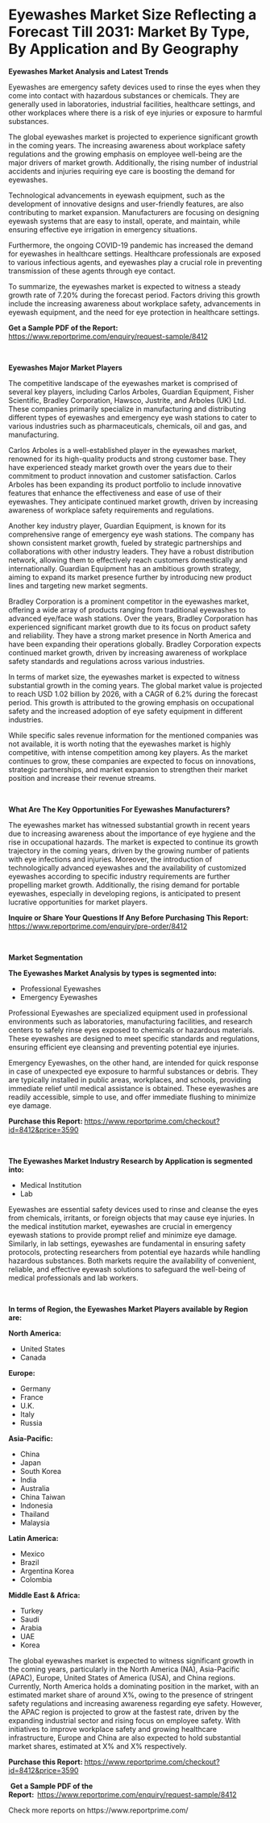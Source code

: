 <p><h1>Eyewashes Market Size Reflecting a Forecast Till 2031: Market By Type, By Application and By Geography</h1></p><p><strong>Eyewashes Market Analysis and Latest Trends</strong></p>
<p><p>Eyewashes are emergency safety devices used to rinse the eyes when they come into contact with hazardous substances or chemicals. They are generally used in laboratories, industrial facilities, healthcare settings, and other workplaces where there is a risk of eye injuries or exposure to harmful substances.</p><p>The global eyewashes market is projected to experience significant growth in the coming years. The increasing awareness about workplace safety regulations and the growing emphasis on employee well-being are the major drivers of market growth. Additionally, the rising number of industrial accidents and injuries requiring eye care is boosting the demand for eyewashes.</p><p>Technological advancements in eyewash equipment, such as the development of innovative designs and user-friendly features, are also contributing to market expansion. Manufacturers are focusing on designing eyewash systems that are easy to install, operate, and maintain, while ensuring effective eye irrigation in emergency situations.</p><p>Furthermore, the ongoing COVID-19 pandemic has increased the demand for eyewashes in healthcare settings. Healthcare professionals are exposed to various infectious agents, and eyewashes play a crucial role in preventing transmission of these agents through eye contact.</p><p>To summarize, the eyewashes market is expected to witness a steady growth rate of 7.20% during the forecast period. Factors driving this growth include the increasing awareness about workplace safety, advancements in eyewash equipment, and the need for eye protection in healthcare settings.</p></p>
<p><strong>Get a Sample PDF of the Report:&nbsp;</strong> <a href="https://www.reportprime.com/enquiry/request-sample/8412">https://www.reportprime.com/enquiry/request-sample/8412</a></p>
<p>&nbsp;</p>
<p><strong>Eyewashes Major Market Players</strong></p>
<p><p>The competitive landscape of the eyewashes market is comprised of several key players, including Carlos Arboles, Guardian Equipment, Fisher Scientific, Bradley Corporation, Hawsco, Justrite, and Arboles (UK) Ltd. These companies primarily specialize in manufacturing and distributing different types of eyewashes and emergency eye wash stations to cater to various industries such as pharmaceuticals, chemicals, oil and gas, and manufacturing.</p><p>Carlos Arboles is a well-established player in the eyewashes market, renowned for its high-quality products and strong customer base. They have experienced steady market growth over the years due to their commitment to product innovation and customer satisfaction. Carlos Arboles has been expanding its product portfolio to include innovative features that enhance the effectiveness and ease of use of their eyewashes. They anticipate continued market growth, driven by increasing awareness of workplace safety requirements and regulations.</p><p>Another key industry player, Guardian Equipment, is known for its comprehensive range of emergency eye wash stations. The company has shown consistent market growth, fueled by strategic partnerships and collaborations with other industry leaders. They have a robust distribution network, allowing them to effectively reach customers domestically and internationally. Guardian Equipment has an ambitious growth strategy, aiming to expand its market presence further by introducing new product lines and targeting new market segments.</p><p>Bradley Corporation is a prominent competitor in the eyewashes market, offering a wide array of products ranging from traditional eyewashes to advanced eye/face wash stations. Over the years, Bradley Corporation has experienced significant market growth due to its focus on product safety and reliability. They have a strong market presence in North America and have been expanding their operations globally. Bradley Corporation expects continued market growth, driven by increasing awareness of workplace safety standards and regulations across various industries.</p><p>In terms of market size, the eyewashes market is expected to witness substantial growth in the coming years. The global market value is projected to reach USD 1.02 billion by 2026, with a CAGR of 6.2% during the forecast period. This growth is attributed to the growing emphasis on occupational safety and the increased adoption of eye safety equipment in different industries.</p><p>While specific sales revenue information for the mentioned companies was not available, it is worth noting that the eyewashes market is highly competitive, with intense competition among key players. As the market continues to grow, these companies are expected to focus on innovations, strategic partnerships, and market expansion to strengthen their market position and increase their revenue streams.</p></p>
<p>&nbsp;</p>
<p><strong>What Are The Key Opportunities For Eyewashes Manufacturers?</strong></p>
<p><p>The eyewashes market has witnessed substantial growth in recent years due to increasing awareness about the importance of eye hygiene and the rise in occupational hazards. The market is expected to continue its growth trajectory in the coming years, driven by the growing number of patients with eye infections and injuries. Moreover, the introduction of technologically advanced eyewashes and the availability of customized eyewashes according to specific industry requirements are further propelling market growth. Additionally, the rising demand for portable eyewashes, especially in developing regions, is anticipated to present lucrative opportunities for market players.</p></p>
<p><strong>Inquire or Share Your Questions If Any Before Purchasing This Report:</strong> <a href="https://www.reportprime.com/enquiry/pre-order/8412">https://www.reportprime.com/enquiry/pre-order/8412</a></p>
<p>&nbsp;</p>
<p><strong>Market Segmentation</strong></p>
<p><strong>The Eyewashes Market Analysis by types is segmented into:</strong></p>
<p><ul><li>Professional Eyewashes</li><li>Emergency Eyewashes</li></ul></p>
<p><p>Professional Eyewashes are specialized equipment used in professional environments such as laboratories, manufacturing facilities, and research centers to safely rinse eyes exposed to chemicals or hazardous materials. These eyewashes are designed to meet specific standards and regulations, ensuring efficient eye cleansing and preventing potential eye injuries.</p><p>Emergency Eyewashes, on the other hand, are intended for quick response in case of unexpected eye exposure to harmful substances or debris. They are typically installed in public areas, workplaces, and schools, providing immediate relief until medical assistance is obtained. These eyewashes are readily accessible, simple to use, and offer immediate flushing to minimize eye damage.</p></p>
<p><strong>Purchase this Report:&nbsp;</strong><a href="https://www.reportprime.com/checkout?id=8412&price=3590">https://www.reportprime.com/checkout?id=8412&price=3590</a></p>
<p>&nbsp;</p>
<p><strong>The Eyewashes Market Industry Research by Application is segmented into:</strong></p>
<p><ul><li>Medical Institution</li><li>Lab</li></ul></p>
<p><p>Eyewashes are essential safety devices used to rinse and cleanse the eyes from chemicals, irritants, or foreign objects that may cause eye injuries. In the medical institution market, eyewashes are crucial in emergency eyewash stations to provide prompt relief and minimize eye damage. Similarly, in lab settings, eyewashes are fundamental in ensuring safety protocols, protecting researchers from potential eye hazards while handling hazardous substances. Both markets require the availability of convenient, reliable, and effective eyewash solutions to safeguard the well-being of medical professionals and lab workers.</p></p>
<p>&nbsp;</p>
<p><strong>In terms of Region, the Eyewashes Market Players available by Region are:</strong></p>
<p>
    <p> <strong> North America: </strong>
        <ul>
            <li>United States</li>
            <li>Canada</li>
        </ul>
        </p> 
    <p> <strong> Europe: </strong>
        <ul>
            <li>Germany</li>
            <li>France</li>
            <li>U.K.</li>
            <li>Italy</li>
            <li>Russia</li>
        </ul>
        </p> 
    <p> <strong> Asia-Pacific: </strong>
        <ul>
            <li>China</li>
            <li>Japan</li>
            <li>South Korea</li>
            <li>India</li>
            <li>Australia</li>
            <li>China Taiwan</li>
            <li>Indonesia</li>
            <li>Thailand</li>
            <li>Malaysia</li>
        </ul>
        </p> 
    <p> <strong> Latin America: </strong>
        <ul>
            <li>Mexico</li>
            <li>Brazil</li>
            <li>Argentina Korea</li>
            <li>Colombia</li>
        </ul>
        </p> 
    <p> <strong> Middle East & Africa: </strong>
        <ul>
            <li>Turkey</li>
            <li>Saudi</li>
            <li>Arabia</li>
            <li>UAE</li>
            <li>Korea</li>
        </ul>
    </p>
    </p>
<p><p>The global eyewashes market is expected to witness significant growth in the coming years, particularly in the North America (NA), Asia-Pacific (APAC), Europe, United States of America (USA), and China regions. Currently, North America holds a dominating position in the market, with an estimated market share of around X%, owing to the presence of stringent safety regulations and increasing awareness regarding eye safety. However, the APAC region is projected to grow at the fastest rate, driven by the expanding industrial sector and rising focus on employee safety. With initiatives to improve workplace safety and growing healthcare infrastructure, Europe and China are also expected to hold substantial market shares, estimated at X% and X% respectively.</p></p>
<p><strong>Purchase this Report: </strong><a href="https://www.reportprime.com/checkout?id=8412&price=3590">https://www.reportprime.com/checkout?id=8412&price=3590</a></p>
<p>&nbsp;<strong>Get a Sample PDF of the Report:&nbsp;&nbsp;</strong><a href="https://www.reportprime.com/enquiry/request-sample/8412">https://www.reportprime.com/enquiry/request-sample/8412</a></p>
<p><strong></strong></p>
<p>Check more reports on https://www.reportprime.com/</p>